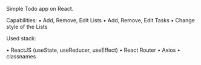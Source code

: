 Simple Todo app on React.

Capabilities: 
• Add, Remove, Edit Lists
• Add, Remove, Edit Tasks
• Change style of the Lists

Used stack:

•	ReactJS (useState, useReducer, useEffect)
•	React Router
•	Axios
•	classnames
